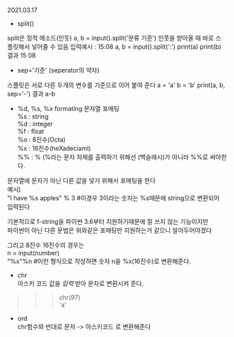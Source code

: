 
2021.03.17
- split()

split은 정적 메소드(인듯)
a, b = input().split('분류 기준')
인풋을 받아올 때 바로 스플릿해서 넣어줄 수 있음
입력예시 : 15:08
a, b = input().split(':')
print(a)
print(b)
결과
15
08

- sep='기준' (seperator의 약자)

스플릿은 서로 다른 두개의 변수를 기준으로 이어 붙여 준다
a = 'a'
b = 'b'
print(a, b, sep='-')
결과
a-b


 - %d, %s, %x formating 문자열 포매팅   
 %s : string   
 %d : integer   
 %f : float   
 %o : 8진수(Octa)    
 %x : 16진수(heXadeciaml)        
 %% : % (%라는 문자 자체를 출력하기 위해선 \(백슬래시)가 아니라 %%로 써야한다.         
         
 문자열에 문자가 아닌 다른 값을 넣기 위해서 포매팅을 한다        
 예시)           
 "I have %s apples" % 3 #이경우 3이라는 숫자는 %s때문에 string으로 변환되어 입력된다          
 
 기본적으로 f-string을 파이썬 3.6부터 지원하기때문에 잘 쓰지 않는 기능이지만         
 파이썬이 아닌 다른 문법은 위와같은 포매팅만 지원하는거 같으니 알아두어야겠다          
 
 그리고 8진수 16진수의 경우는          
 n = input(number)          
 "%x"%n #이런 형식으로 작성하면 숫자 n을 %x(16진수)로 변환해준다.         

- chr   
아스키 코드 값을 *입력* 받아 문자로 변환시켜 준다.   
>>> chr(97)   
>>> 'a'   

- ord   
chr험수와 반대로 문자 -> 아스키코드 로 변환해준다   
